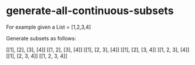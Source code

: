 # generate-all-continuous-subsets

For example given a List  = [1,2,3,4]

Generate subsets as follows:

[[1], [2], [3], [4]]
[[1, 2], [3], [4]]
[[1], [2, 3], [4]]
[[1], [2], [3, 4]]
[[1, 2, 3], [4]]
[[1], [2, 3, 4]]
[[1, 2, 3, 4]]
